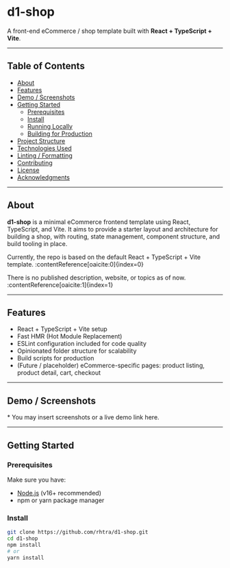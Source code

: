 # d1-shop

A front-end eCommerce / shop template built with **React + TypeScript + Vite**.

---

## Table of Contents

- [About](#about)  
- [Features](#features)  
- [Demo / Screenshots](#demo--screenshots)  
- [Getting Started](#getting-started)  
  - [Prerequisites](#prerequisites)  
  - [Install](#install)  
  - [Running Locally](#running-locally)  
  - [Building for Production](#building-for-production)  
- [Project Structure](#project-structure)  
- [Technologies Used](#technologies-used)  
- [Linting / Formatting](#linting--formatting)  
- [Contributing](#contributing)  
- [License](#license)  
- [Acknowledgments](#acknowledgments)  

---

## About

**d1-shop** is a minimal eCommerce frontend template using React, TypeScript, and Vite. It aims to provide a starter layout and architecture for building a shop, with routing, state management, component structure, and build tooling in place.

Currently, the repo is based on the default React + TypeScript + Vite template. :contentReference[oaicite:0]{index=0}

There is no published description, website, or topics as of now. :contentReference[oaicite:1]{index=1}

---

## Features

- React + TypeScript + Vite setup  
- Fast HMR (Hot Module Replacement)  
- ESLint configuration included for code quality  
- Opinionated folder structure for scalability  
- Build scripts for production  
- (Future / placeholder) eCommerce-specific pages: product listing, product detail, cart, checkout  

---

## Demo / Screenshots

\* You may insert screenshots or a live demo link here.

---

## Getting Started

### Prerequisites

Make sure you have:

- [Node.js](https://nodejs.org/) (v16+ recommended)  
- npm or yarn package manager  

### Install

```bash
git clone https://github.com/rhtra/d1-shop.git
cd d1-shop
npm install
# or
yarn install
